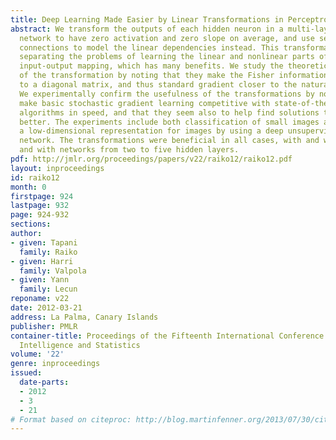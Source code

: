 ```yaml
---
title: Deep Learning Made Easier by Linear Transformations in Perceptrons
abstract: We transform the outputs of each hidden neuron in a multi-layer perceptron
  network to have zero activation and zero slope on average, and use separate shortcut
  connections to model the linear dependencies instead. This transformation aims at
  separating the problems of learning the linear and nonlinear parts of the whole
  input-output mapping, which has many benefits. We study the theoretical properties
  of the transformation by noting that they make the Fisher information matrix closer
  to a diagonal matrix, and thus standard gradient closer to the natural gradient.
  We experimentally confirm the usefulness of the transformations by noting that they
  make basic stochastic gradient learning competitive with state-of-the-art learning
  algorithms in speed, and that they seem also to help find solutions that generalize
  better. The experiments include both classification of small images and learning
  a low-dimensional representation for images by using a deep unsupervised auto-encoder
  network. The transformations were beneficial in all cases, with and without regularization
  and with networks from two to five hidden layers.
pdf: http://jmlr.org/proceedings/papers/v22/raiko12/raiko12.pdf
layout: inproceedings
id: raiko12
month: 0
firstpage: 924
lastpage: 932
page: 924-932
sections: 
author:
- given: Tapani
  family: Raiko
- given: Harri
  family: Valpola
- given: Yann
  family: Lecun
reponame: v22
date: 2012-03-21
address: La Palma, Canary Islands
publisher: PMLR
container-title: Proceedings of the Fifteenth International Conference on Artificial
  Intelligence and Statistics
volume: '22'
genre: inproceedings
issued:
  date-parts:
  - 2012
  - 3
  - 21
# Format based on citeproc: http://blog.martinfenner.org/2013/07/30/citeproc-yaml-for-bibliographies/
---
```

